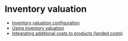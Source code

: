 # Inventory valuation

  * [Inventory valuation configuration](inventory_valuation/inventory_valuation_config.html)
  * [Using inventory valuation](inventory_valuation/using_inventory_valuation.html)
  * [Integrating additional costs to products (landed costs)](inventory_valuation/integrating_landed_costs.html)


